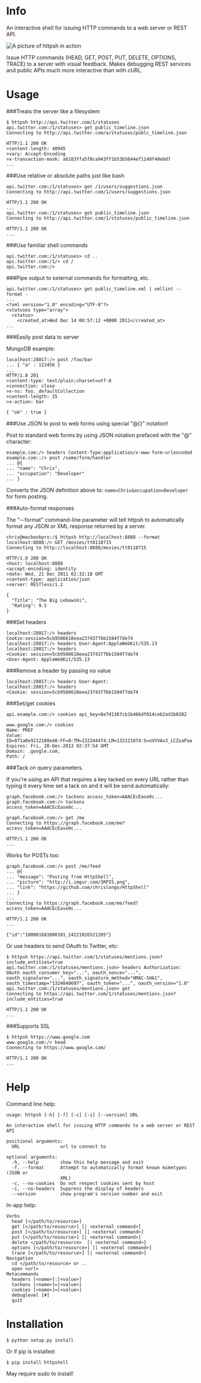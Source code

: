 # Info

An interactive shell for issuing HTTP commands to a web server or REST API.

![A picture of httpsh in action](http://i.imgur.com/m99ai.png)

Issue HTTP commands (HEAD, GET, POST, PUT, DELETE, OPTIONS, TRACE) to a server 
with visual feedback.  Makes debugging REST services and public APIs much more 
interactive than with cURL.

# Usage

###Treats the server like a filesystem

```
$ httpsh http://api.twitter.com/1/statuses
api.twitter.com:/1/statuses> get public_timeline.json
Connecting to http://api.twitter.com/a/statuses/publc_timeline.json

HTTP/1.1 200 OK
>content-length: 40945
>vary: Accept-Encoding
>x-transaction-mask: a6183ffa5f8ca943ff1b53b5644ef1140f40ebd7
...
```

###Use relative or absolute paths just like bash 

```
api.twitter.com:/1/statuses> get /1/users/suggestions.json
Connecting to http://api.twitter.com/1/users/suggestions.json

HTTP/1.1 200 OK
...
api.twitter.com:/1/statuses> get public_timeline.json
Connecting to http://api.twitter.com/1/statuses/public_timeline.json

HTTP/1.1 200 OK
...
```

###Use familiar shell commands

```
api.twitter.com:/1/statuses> cd ..
api.twitter.com:/1/> cd /
api.twitter.com:/>
```

###Pipe output to external commands for formatting, etc.

```
api.twitter.com:/1/statuses> get public_timeline.xml | xmllint --format -
...
<?xml version="1.0" encoding="UTF-8"?>
<statuses type="array">
  <status>
    <created_at>Wed Dec 14 00:57:12 +0000 2011</created_at>
...
```

###Easily post data to server

MongoDB example:

```
localhost:28017:/> post /foo/bar
... { "a" : 123456 }
... 
HTTP/1.0 201 
>content-type: text/plain;charset=utf-8
>connection: close
>x-ns: foo._defaultCollection
>content-length: 15
>x-action: bar

{ "ok" : true }
```

###Use JSON to post to web forms using special "@{}" notation!

Post to standard web forms by using JSON notation prefaced with 
the "@" character:

```
example.com:/> headers Content-Type:application/x-www-form-urlencoded
example.com::/> post /some/form/handler
... @{
... "name": "Chris",
... "occupation": "Developer"  
... }
```

Converts the JSON definition above to: `name=Chris&occupation=Developer` for
form posting.

###Auto-format responses

The "--format" command-line parameter will tell httpsh to automatically 
format any JSON or XML response returned by a server.

```
chris@macbookpro:/$ httpsh http://localhost:8888 --format
localhost:8888:/> GET /movies/tt0118715
Connecting to http://localhost:8888/movies/tt0118715

HTTP/1.0 200 OK
<host: localhost:8888
<accept-encoding: identity
>date: Wed, 21 Dec 2011 02:32:18 GMT
>content-type: application/json
>server: RESTless/1.2

{
  "Title": "The Big Lebowski",
  "Rating": 9.5
}
```

###Set headers

```
localhost:28017:/> headers Cookie:session=5cb9586618eea2374377bb1584f7de74
localhost:28017:/> headers User-Agent:AppleWebKit/535.13
localhost:28017:/> headers
<Cookie: session=5cb9586618eea2374377bb1584f7de74
<User-Agent: AppleWebKit/535.13
```

###Remove a header by passing no value

```
localhost:28017:/> headers User-Agent:
localhost:28017:/> headers
<Cookie: session=5cb9586618eea2374377bb1584f7de74
```

###Set/get cookies
```
api.example.com:/> cookies api_key=8e7d1367cb1b466df014ceb2ad1b0202
```

```
www.google.com:/> cookies
Name: PREF
Value: ID=871a0e9212108e48:FF=0:TM=132244474:LM=132121074:S=oVVVAx3_LCZsaPaa
Expires: Fri, 20-Dec-2013 02:37:54 GMT
Domain: .google.com,
Path: /
```

###Tack on query parameters.  

If you're using an API that requires a key tacked on every URL rather than 
typing it every time set a tack on and it will be send automatically:

```
graph.facebook.com:/> tackons access_token=AAACEcEase0c...
graph.facebook.com:/> tackons
access_token=AAACEcEase0c...

graph.facebook.com:/> get /me
Connecting to https://graph.facebook.com/me?access_token=AAACEcEase0c...

HTTP/1.1 200 OK
...
```

Works for POSTs too:

```
graph.facebook.com:/> post /me/feed
... @{
... "message": "Posting from HttpShell",
... "picture": "http://i.imgur.com/3RPIS.png",
... "link": "https://github.com/chrislongo/HttpShell"
... }
... 
Connecting to https://graph.facebook.com/me/feed?access_token=AAACEcEase0c...

HTTP/1.1 200 OK
...

{"id":"100001681000101_24221026521205"}
```

Or use headers to send OAuth to Twitter, etc:

```
$ httpsh https://api.twitter.com/1/statuses/mentions.json?include_entities=true
api.twitter.com:/1/statuses/mentions.json> headers Authorization: OAuth oauth_consumer_key="...", oauth_nonce="...", oauth_signature="...", oauth_signature_method="HMAC-SHA1", oauth_timestamp="1324040697", oauth_token="...", oauth_version="1.0"
api.twitter.com:/1/statuses/mentions.json> get
Connecting to https://api.twitter.com/1/statuses/mentions.json?include_entities=true

HTTP/1.1 200 OK
...
```

###Supports SSL

```
$ httpsh https://www.google.com
www.google.com:/> head
Connecting to https://www.google.com/

HTTP/1.1 200 OK
...
```

# Help
Command line help:

```
usage: httpsh [-h] [-f] [-c] [-i] [--version] URL

An interactive shell for issuing HTTP commands to a web server or REST API

positional arguments:
  URL               url to connect to

optional arguments:
  -h, --help        show this help message and exit
  -f, --format      Attempt to automatically format known mimetypes (JSON or
                    XML)
  -c, --no-cookies  Do not respect cookies sent by host
  -i, --no-headers  Suppress the display of headers
  --version         show program's version number and exit
```

In-app help:

```
Verbs
  head [</path/to/resource>]
  get [</path/to/resource>] [| <external command>]
  post [</path/to/resource>] [| <external command>]
  put [</path/to/resource>] [| <external command>]
  delete </path/to/resource>  [| <external command>]
  options [</path/to/resource>] [| <external command>]
  trace [</path/to/resource>] [| <external command>]
Navigation
  cd </path/to/resource> or ..
  open <url>
Metacommands
  headers [<name>]:[<value>]
  tackons [<name>]=[<value>]
  cookies [<name>]=[<value>]
  debuglevel [#]
  quit
```

# Installation

    $ python setup.py install

Or if pip is installed:

    $ pip install httpshell

May require sudo to install!
